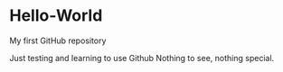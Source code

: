 # Hello-World
My first GitHub repository

Just testing and learning to use Github
Nothing to see, nothing special.
